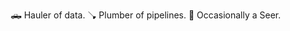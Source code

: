 🛻 Hauler of data. 
🪠 Plumber of pipelines. 
🔮 Occasionally a Seer.


<!---
anthonysaoud/anthonysaoud is a ✨ special ✨ repository because its `README.md` (this file) appears on your GitHub profile.
You can click the Preview link to take a look at your changes.
--->
